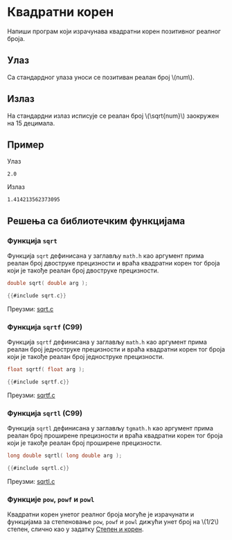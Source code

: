 # Квадратни корен

Напиши програм који израчунава квадратни корен позитивног реалног броја.

## Улаз

Са стандардног улаза уноси се позитиван реалан број \\(num\\).

## Излаз

На стандардни излаз исписује се реалан број \\(\sqrt{num}\\) заокружен на 15
децимала.

## Пример

Улаз

```text
2.0
```

Излаз

```text
1.414213562373095
```

## Решења са библиотечким функцијама

### Функција `sqrt`

Функција `sqrt` дефинисана у заглављу `math.h` као аргумент прима реалан број
двоструке прецизности и враћа квадратни корен тог броја који је такође реалан
број двоструке прецизности.

```c
double sqrt( double arg );
```

```c
{{#include sqrt.c}}
```

Преузми: [sqrt.c](sqrt.c)

### Функција `sqrtf` (C99)

Функција `sqrtf` дефинисана у заглављу `math.h` као аргумент прима реалан број
једноструке прецизности и враћа квадратни корен тог броја који је такође реалан
број једноструке прецизности.

```c
float sqrtf( float arg );
```

```c
{{#include sqrtf.c}}
```

Преузми: [sqrtf.c](sqrtf.c)

### Функција `sqrtl` (C99)

Функција `sqrtl` дефинисана у заглављу `tgmath.h` као аргумент прима реалан број
проширене прецизности и враћа квадратни корен тог броја који је такође реалан
број проширене прецизности.

```c
long double sqrtl( long double arg );
```

```c
{{#include sqrtl.c}}
```

Преузми: [sqrtl.c](sqrtl.c)

### Функцијe `pow`, `powf` и `powl`

Квадратни корен унетог реалног броја могуће је израчунати и функцијама за
степеновање `pow`, `powf` и `powl` дижући унет број на \\(1/2\\) степен, слично
као у задатку [Степен и корен](./powerroot.md).

###  
